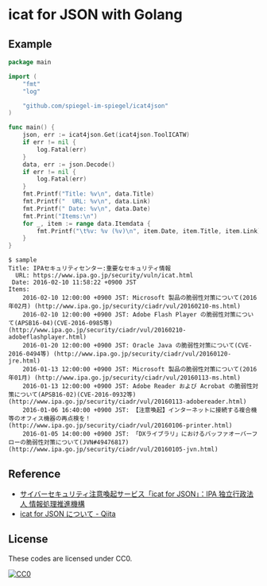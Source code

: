 # icat for JSON with Golang

## Example

```go:sample.go
package main

import (
	"fmt"
	"log"

	"github.com/spiegel-im-spiegel/icat4json"
)

func main() {
	json, err := icat4json.Get(icat4json.ToolICATW)
	if err != nil {
		log.Fatal(err)
	}
	data, err := json.Decode()
	if err != nil {
		log.Fatal(err)
	}
	fmt.Printf("Title: %v\n", data.Title)
	fmt.Printf("  URL: %v\n", data.Link)
	fmt.Printf(" Date: %v\n", data.Date)
	fmt.Print("Items:\n")
	for _, item := range data.Itemdata {
		fmt.Printf("\t%v: %v (%v)\n", item.Date, item.Title, item.Link)
	}
}
```

```
$ sample
Title: IPAセキュリティセンター:重要なセキュリティ情報
  URL: https://www.ipa.go.jp/security/vuln/icat.html
 Date: 2016-02-10 11:58:22 +0900 JST
Items:
	2016-02-10 12:00:00 +0900 JST: Microsoft 製品の脆弱性対策について(2016年02月) (http://www.ipa.go.jp/security/ciadr/vul/20160210-ms.html)
	2016-02-10 12:00:00 +0900 JST: Adobe Flash Player の脆弱性対策について(APSB16-04)(CVE-2016-0985等) (http://www.ipa.go.jp/security/ciadr/vul/20160210-adobeflashplayer.html)
	2016-01-20 12:00:00 +0900 JST: Oracle Java の脆弱性対策について(CVE-2016-0494等) (http://www.ipa.go.jp/security/ciadr/vul/20160120-jre.html)
	2016-01-13 12:00:00 +0900 JST: Microsoft 製品の脆弱性対策について(2016年01月) (http://www.ipa.go.jp/security/ciadr/vul/20160113-ms.html)
	2016-01-13 12:00:00 +0900 JST: Adobe Reader および Acrobat の脆弱性対策について(APSB16-02)(CVE-2016-0932等) (http://www.ipa.go.jp/security/ciadr/vul/20160113-adobereader.html)
	2016-01-06 16:40:00 +0900 JST: 【注意喚起】インターネットに接続する複合機等のオフィス機器の再点検を！ (http://www.ipa.go.jp/security/ciadr/vul/20160106-printer.html)
	2016-01-05 14:00:00 +0900 JST: 「DXライブラリ」におけるバッファオーバーフローの脆弱性対策について(JVN#49476817) (http://www.ipa.go.jp/security/ciadr/vul/20160105-jvn.html)

```

## Reference

- [サイバーセキュリティ注意喚起サービス「icat for JSON」：IPA 独立行政法人 情報処理推進機構](https://www.ipa.go.jp/security/vuln/icat.html)
- [icat for JSON について - Qiita](http://qiita.com/spiegel-im-spiegel/items/4acefe47d3dda688a03e)

## License

These codes are licensed under CC0.

[![CC0](http://i.creativecommons.org/p/zero/1.0/88x31.png "CC0")](http://creativecommons.org/publicdomain/zero/1.0/deed)
